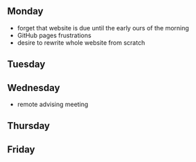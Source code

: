 ## Monday
- forget that website is due until the early ours of the morning
- GitHub pages frustrations
- desire to rewrite whole website from scratch

## Tuesday


## Wednesday
- remote advising meeting

## Thursday


## Friday
